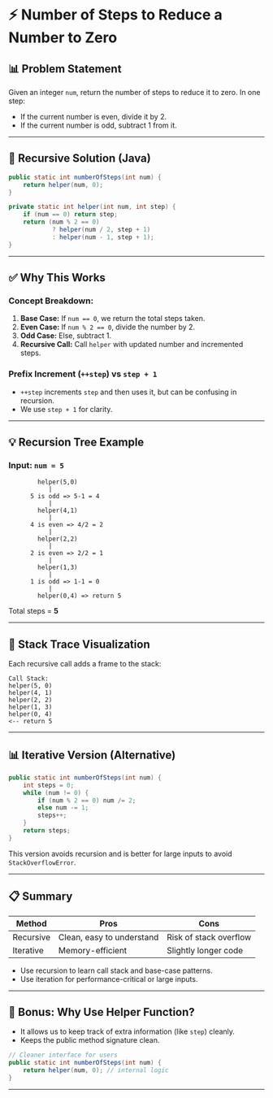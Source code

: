 # ⚡ Number of Steps to Reduce a Number to Zero

## 📊 Problem Statement
Given an integer `num`, return the number of steps to reduce it to zero. In one step:
- If the current number is even, divide it by 2.
- If the current number is odd, subtract 1 from it.

---

## 🔮 Recursive Solution (Java)
```java
public static int numberOfSteps(int num) {
    return helper(num, 0);
}

private static int helper(int num, int step) {
    if (num == 0) return step;
    return (num % 2 == 0)
            ? helper(num / 2, step + 1)
            : helper(num - 1, step + 1);
}
```

---

## ✅ Why This Works
### Concept Breakdown:
1. **Base Case:** If `num == 0`, we return the total steps taken.
2. **Even Case:** If `num % 2 == 0`, divide the number by 2.
3. **Odd Case:** Else, subtract 1.
4. **Recursive Call:** Call `helper` with updated number and incremented steps.

### Prefix Increment (`++step`) vs `step + 1`
- `++step` increments `step` and then uses it, but can be confusing in recursion.
- We use `step + 1` for clarity.

---

## 💡 Recursion Tree Example
### Input: `num = 5`
```
        helper(5,0)
           |
      5 is odd => 5-1 = 4
           |
        helper(4,1)
           |
      4 is even => 4/2 = 2
           |
        helper(2,2)
           |
      2 is even => 2/2 = 1
           |
        helper(1,3)
           |
      1 is odd => 1-1 = 0
           |
        helper(0,4) => return 5
```

Total steps = **5**

---

## 📁 Stack Trace Visualization
Each recursive call adds a frame to the stack:

```
Call Stack:
helper(5, 0)
helper(4, 1)
helper(2, 2)
helper(1, 3)
helper(0, 4)
<-- return 5
```

---

## 📊 Iterative Version (Alternative)
```java
public static int numberOfSteps(int num) {
    int steps = 0;
    while (num != 0) {
        if (num % 2 == 0) num /= 2;
        else num -= 1;
        steps++;
    }
    return steps;
}
```

This version avoids recursion and is better for large inputs to avoid `StackOverflowError`.

---

## 📋 Summary
| Method       | Pros                         | Cons                       |
|--------------|------------------------------|----------------------------|
| Recursive    | Clean, easy to understand    | Risk of stack overflow     |
| Iterative    | Memory-efficient             | Slightly longer code       |

- Use recursion to learn call stack and base-case patterns.
- Use iteration for performance-critical or large inputs.

---

## 📖 Bonus: Why Use Helper Function?
- It allows us to keep track of extra information (like `step`) cleanly.
- Keeps the public method signature clean.

```java
// Cleaner interface for users
public static int numberOfSteps(int num) {
    return helper(num, 0); // internal logic
}
```

---
 